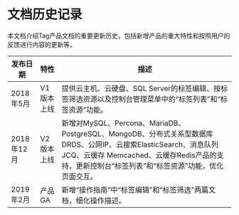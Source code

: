 # 文档历史记录

本文档介绍Tag产品文档的重要更新历史，包括新增产品的重大特性和按照用户的反馈进行内容的更新等。

|发布日期|特性|描述|
|-|-|-|
|2018年5月|V1版本上线|提供云主机、云硬盘、SQL Server的标签编辑、按标签筛选资源以及控制台管理菜单中的“标签列表”和“标签资源”功能。|
|2018年12月|V2版本上线|新增对MySQL、Percona、MariaDB、PostgreSQL、MongoDB、分布式关系型数据库DRDS、公网IP、云搜索ElasticSearch、消息队列JCQ、云缓存 Memcached、云缓存Redis产品的支持，更新控制台“标签列表”和“标签资源”功能，优化页面交互。|
|2019年2月|产品GA|新增“操作指南”中“标签编辑”和“标签筛选”两篇文档，细化操作描述。|
